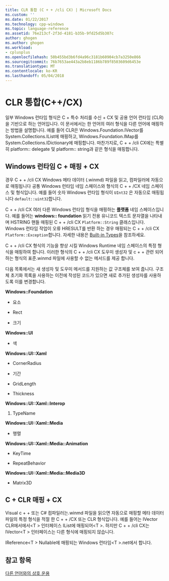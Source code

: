 ```yaml
---
title: CLR 통합 (C + + /cli CX) | Microsoft Docs
ms.custom: ''
ms.date: 01/22/2017
ms.technology: cpp-windows
ms.topic: language-reference
ms.assetid: 76e213cf-2f3d-4181-b35b-9fd25d5b307c
author: ghogen
ms.author: ghogen
ms.workload:
- cplusplus
ms.openlocfilehash: 50b455bd3b6fd4a96c3181b60904cb7a3250e866
ms.sourcegitcommit: 76b7653ae443a2b8eb1186b789f8503609d6453e
ms.translationtype: MT
ms.contentlocale: ko-KR
ms.lasthandoff: 05/04/2018
---
```

# <a name="clr-integration-ccx"></a>CLR 통합(C++/CX)
일부 Windows 런타임 형식은 C + 특수 처리를 수신 + CX 및 공용 언어 런타임 (CLR)을 기반으로 하는 언어입니다. 이 문서에서는 한 언어의 여러 형식을 다른 언어에 매핑하는 방법을 설명합니다. 예를 들어 CLR은 Windows.Foundation.IVector를 System.Collections.IList에 매핑하고, Windows.Foundation.IMap를 System.Collections.IDictionary에 매핑합니다. 마찬가지로, C + + /cli CX에는 특별히 platform:: delegate 및 platform:: string과 같은 형식을 매핑합니다.  
  
## <a name="mapping-the-windows-runtime-to-ccx"></a>Windows 런타임 C + 매핑 + CX  
 경우 C + + /cli CX Windows 메타 데이터 (.winmd) 파일을 읽고, 컴파일러에 자동으로 매핑됩니다 공통 Windows 런타임 네임 스페이스와 형식의 C + + /CX 네임 스페이스 및 형식입니다. 예를 들어 숫자 Windows 런타임 형식이 `UInt32` 은 자동으로 매핑됩니다 `default::uint32`합니다.  
  
 C + + /cli CX 여러 다른 Windows 런타임 형식을 매핑하는 **플랫폼** 네임 스페이스입니다. 예를 들어는 **windows:: foundation** 읽기 전용 유니코드 텍스트 문자열을 나타내며 HSTRING 핸들 매핑된 C + + /cli CX `Platform::String` 클래스입니다. Windows 런타임 작업이 오류 HRESULT를 반환 하는 경우 매핑되는 C + + /cli CX `Platform::Exception`합니다. 자세한 내용은 [Built-in Types](http://msdn.microsoft.com/en-us/acc196fd-09da-4882-b554-6c94685ec75f)을 참조하세요.  
  
 C + + /cli CX 형식의 기능을 향상 시킬 Windows Runtime 네임 스페이스의 특정 형식을 매핑하여 합니다. 이러한 형식의 C + + /cli CX 도우미 생성자 및 c + + 관련 되어 하는 형식의 표준.winmd 파일에 사용할 수 없는 메서드를 제공 합니다.  
  
 다음 목록에서는 새 생성자 및 도우미 메서드를 지원하는 값 구조체를 보여 줍니다. 구조체 초기화 목록을 사용하는 이전에 작성된 코드가 있으면 새로 추가된 생성자를 사용하도록 이를 변경합니다.  
  
 **Windows::Foundation**  
  
-   요소  
  
-   Rect  
  
-   크기  
  
 **Windows::UI**  
  
-   색  
  
 **Windows::UI::Xaml**  
  
-   CornerRadius  
  
-   기간  
  
-   GridLength  
  
-   Thickness  
  
 **Windows::UI::Xaml::Interop**  
  
1.  TypeName  
  
 **Windows::UI::Xaml::Media**  
  
-   행렬  
  
 **Windows::UI::Xaml::Media::Animation**  
  
-   KeyTime  
  
-   RepeatBehavior  
  
 **Windows::UI::Xaml::Media::Media3D**  
  
-   Matrix3D  
  
## <a name="mapping-the-clr-to-ccx"></a>C + CLR 매핑 + CX  
 Visual c + + 또는 C# 컴파일러는.winmd 파일을 읽으면 자동으로 매핑할 메타 데이터 파일의 특정 형식을 적절 한 C + + /CX 또는 CLR 형식입니다. 예를 들어는 IVector CLR에서에서\<T > 인터페이스 IList에 매핑되어\<T >. 하지만 C + + /cli CX는 IVector\<T > 인터페이스는 다른 형식에 매핑되지 않습니다.  
  
 IReference\<T > Nullable에 매핑되는 Windows 런타임\<T >.net에서 합니다.  
  
## <a name="see-also"></a>참고 항목  
 [다른 언어와의 상호 운용](../cppcx/interoperating-with-other-languages-c-cx.md)